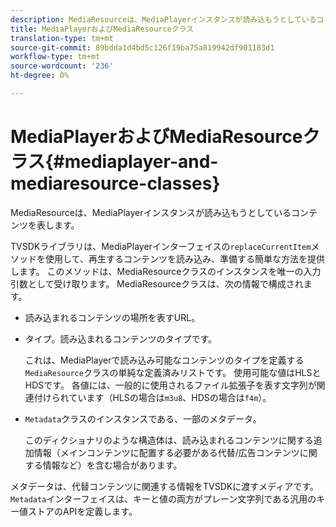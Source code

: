 ```yaml
---
description: MediaResourceは、MediaPlayerインスタンスが読み込もうとしているコンテンツを表します。
title: MediaPlayerおよびMediaResourceクラス
translation-type: tm+mt
source-git-commit: 89bdda1d4bd5c126f19ba75a819942df901183d1
workflow-type: tm+mt
source-wordcount: '236'
ht-degree: 0%

---
```



# MediaPlayerおよびMediaResourceクラス{#mediaplayer-and-mediaresource-classes}

MediaResourceは、MediaPlayerインスタンスが読み込もうとしているコンテンツを表します。

<!--<a id="section_B09A012C97454AF58CE2269B800D8027"></a>-->

TVSDKライブラリは、MediaPlayerインターフェイスの`replaceCurrentItem`メソッドを使用して、再生するコンテンツを読み込み、準備する簡単な方法を提供します。 このメソッドは、MediaResourceクラスのインスタンスを唯一の入力引数として受け取ります。 MediaResourceクラスは、次の情報で構成されます。

* 読み込まれるコンテンツの場所を表すURL。
* タイプ。読み込まれるコンテンツのタイプです。

   これは、MediaPlayerで読み込み可能なコンテンツのタイプを定義する`MediaResource`クラスの単純な定義済みリストです。 使用可能な値はHLSとHDSです。 各値には、一般的に使用されるファイル拡張子を表す文字列が関連付けられています（HLSの場合は`m3u8`、HDSの場合は`f4m`）。
* `Metadata`クラスのインスタンスである、一部のメタデータ。

   このディクショナリのような構造体は、読み込まれるコンテンツに関する追加情報（メインコンテンツに配置する必要がある代替/広告コンテンツに関する情報など）を含む場合があります。

メタデータは、代替コンテンツに関連する情報をTVSDKに渡すメディアです。 `Metadata`インターフェイスは、キーと値の両方がプレーン文字列である汎用のキー値ストアのAPIを定義します。
